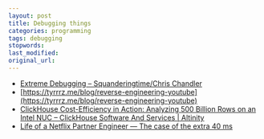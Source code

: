 ```yaml
---
layout: post
title: Debugging things
categories: programming
tags: debugging
stopwords:
last_modified:
original_url:
---
```


* [Extreme Debugging – Squanderingtime/Chris Chandler](https://squanderingti.me/blog/2020/10/28/extreme-debugging.html)
* [https://tyrrrz.me/blog/reverse-engineering-youtube](https://tyrrrz.me/blog/reverse-engineering-youtube)
* [ClickHouse Cost-Efficiency in Action: Analyzing 500 Billion Rows on an Intel NUC – ClickHouse Software And Services | Altinity](https://altinity.com/blog/2020/1/1/clickhouse-cost-efficiency-in-action-analyzing-500-billion-rows-on-an-intel-nuc)
* [Life of a Netflix Partner Engineer — The case of the extra 40 ms](https://netflixtechblog.com/life-of-a-netflix-partner-engineer-the-case-of-extra-40-ms-b4c2dd278513)
